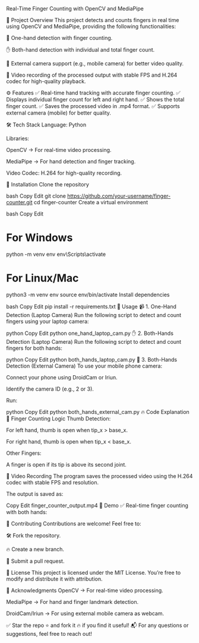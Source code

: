 Real-Time Finger Counting with OpenCV and MediaPipe

🚀 Project Overview
This project detects and counts fingers in real time using OpenCV and MediaPipe, providing the following functionalities:

🎯 One-hand detection with finger counting.

✋ Both-hand detection with individual and total finger count.

🎥 External camera support (e.g., mobile camera) for better video quality.

💾 Video recording of the processed output with stable FPS and H.264 codec for high-quality playback.

⚙️ Features
✅ Real-time hand tracking with accurate finger counting.
✅ Displays individual finger count for left and right hand.
✅ Shows the total finger count.
✅ Saves the processed video in .mp4 format.
✅ Supports external camera (mobile) for better quality.

🛠️ Tech Stack
Language: Python

Libraries:

OpenCV → For real-time video processing.

MediaPipe → For hand detection and finger tracking.

Video Codec: H.264 for high-quality recording.

📝 Installation
Clone the repository

bash
Copy
Edit
git clone https://github.com/your-username/finger-counter.git
cd finger-counter
Create a virtual environment

bash
Copy
Edit
# For Windows
python -m venv env
env\Scripts\activate

# For Linux/Mac
python3 -m venv env
source env/bin/activate
Install dependencies

bash
Copy
Edit
pip install -r requirements.txt
🚀 Usage
📹 1. One-Hand Detection (Laptop Camera)
Run the following script to detect and count fingers using your laptop camera:

python
Copy
Edit
python one_hand_laptop_cam.py
✋ 2. Both-Hands Detection (Laptop Camera)
Run the following script to detect and count fingers for both hands:

python
Copy
Edit
python both_hands_laptop_cam.py
📱 3. Both-Hands Detection (External Camera)
To use your mobile phone camera:

Connect your phone using DroidCam or Iriun.

Identify the camera ID (e.g., 2 or 3).

Run:

python
Copy
Edit
python both_hands_external_cam.py
🔥 Code Explanation
📌 Finger Counting Logic
Thumb Detection:

For left hand, thumb is open when tip_x > base_x.

For right hand, thumb is open when tip_x < base_x.

Other Fingers:

A finger is open if its tip is above its second joint.

📌 Video Recording
The program saves the processed video using the H.264 codec with stable FPS and resolution.

The output is saved as:

Copy
Edit
finger_counter_output.mp4
📸 Demo
✅ Real-time finger counting with both hands:

🚀 Contributing
Contributions are welcome! Feel free to:

🛠️ Fork the repository.

🔥 Create a new branch.

🚀 Submit a pull request.

📄 License
This project is licensed under the MIT License. You’re free to modify and distribute it with attribution.

🙌 Acknowledgments
OpenCV → For real-time video processing.

MediaPipe → For hand and finger landmark detection.

DroidCam/Iriun → For using external mobile camera as webcam.

✅ Star the repo ⭐ and fork it 🔥 if you find it useful!
📬 For any questions or suggestions, feel free to reach out!


